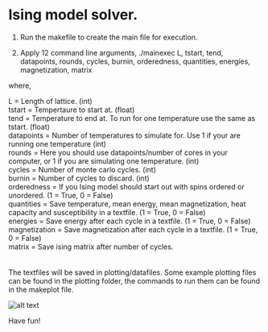 # Ising model solver.

1. Run the makefile to create the main file for execution.

2. Apply 12 command line arguments,
./mainexec L, tstart, tend, datapoints, rounds, cycles, burnin, orderedness, quantities, energies, magnetization, matrix

where,

L = Length of lattice. (int) <br />
tstart = Tempertaure to start at. (float) <br />
tend = Temperature to end at. To run for one temperature use the same as tstart. (float) <br />
datapoints = Number of temperatures to simulate for. Use 1 if your are running one temperature (int) <br />
rounds = Here you should use datapoints/number of cores in your computer, or 1 if you are simulating one temperature. (int) <br />
cycles = Number of monte carlo cycles. (int) <br />
burnin = Number of cycles to discard. (int) <br />
orderedness = If you Ising model should start out with spins ordered or unordered. (1 = True, 0 = False) <br />
quantities = Save temperature, mean energy, mean magnetization, heat capacity and susceptibility in a textfile. (1 = True, 0 = False) <br />
energies = Save energy after each cycle in a textfile. (1 = True, 0 = False) <br />
magnetization = Save magnetization after each cycle in a textfile. (1 = True, 0 = False) <br />
matrix = Save ising matrix after number of cycles. <br />
<br />
<br />
The textfiles will be saved in plotting/datafiles. Some example plotting files can be found in the plotting folder, the commands to run them can be found in the makeplot file. 

![alt text](https://img.memegenerator.net/instances/22594340.jpg)

Have fun!
